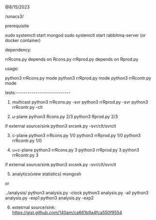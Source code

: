 @8/15/2023

/smacs3/

prerequisite

sudo systemctl start mongod
sudo systemctl start rabbitmq-server (or docker container)

dependency:

rrRcons.py depends on Rcons.py
rrRprod.py depends on Rprod.py

usage:

python3 rrRcons.py mode
python3 rrRprod.py mode
python3 rrRcontr.py mode


tests:----------------------------

1) multicast
python3 rrRcons.py -svr
python3 rrRprod.py -svr
python3 rrRcontr.py -clt


2) u-plane
python3 Rcons.py 2/3
python3 Rprod.py 2/3

if external source/sink
python3 srcsnk.py -svr/clt/svrclt

3) c-plane
python3 rrRcons.py 1/0
python3 rrRprod.py 1/0
python3 rrRcontr.py 1/0

4) u+c-plane
python3 rrRcons.py 3
python3 rrRprod.py 3
python3 rrRcontr.py 3

if external source/sink
python3 srcsnk.py -svr/clt/svrclt


5) analytics(view statistics)
mongosh

or

../analysis/
python3 analysis.py -clock
python3 analysis.py -all
python3 analysis.py -exp1
python3 analysis.py -exp2

6) extetrnal source/sink:
https://gist.github.com/140am/ca661b9a4fca550f9554


